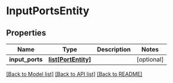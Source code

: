 # InputPortsEntity

## Properties
Name | Type | Description | Notes
------------ | ------------- | ------------- | -------------
**input_ports** | [**list[PortEntity]**](PortEntity.md) |  | [optional] 

[[Back to Model list]](../nifiDocs.md#documentation-for-models) [[Back to API list]](../nifiDocs.md#documentation-for-api-endpoints) [[Back to README]](../nifiDocs.md)


